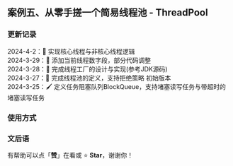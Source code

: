 ## 案例五、从零手搓一个简易线程池 - ThreadPool

### 更新记录

2024-4-2：🔖 实现核心线程与非核心线程逻辑  
2024-3-29：🔖 添加当前线程数字段，部分代码调整  
2024-3-28：🔖 完成线程工厂的设计与实现(参考JDK源码)  
2024-3-27：📖 完成线程池的定义，支持拒绝策略 初始版本  
2024-3-25：🖌 定义任务阻塞队列BlockQueue，支持堵塞读写任务与带超时的堵塞读写任务  

### 使用方式

### 文后语

有帮助可以点「**赞**」在看或 :star: **Star**，谢谢你！

